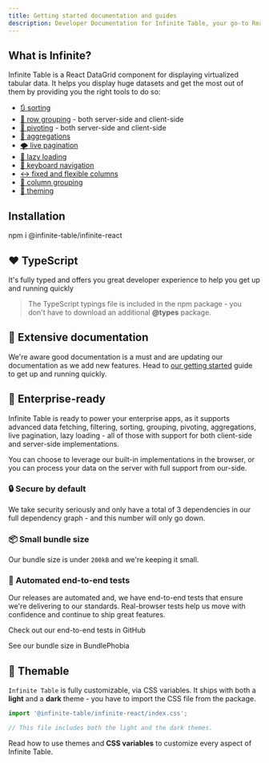 ```yaml
---
title: Getting started documentation and guides
description: Developer Documentation for Infinite Table, your go-to React DataGrid component to handle huge amounts of data
---
```


<HomepageHero />

## What is Infinite?

Infinite Table is a React DataGrid component for displaying virtualized tabular data. It helps you display huge datasets and get the most out of them by providing you the right tools to do so:

- [🔃 sorting](/docs/learn/working-with-data/sorting)
- [💪 row grouping](/docs/learn/grouping-and-pivoting/grouping-rows) - both server-side and client-side
- [🏢 pivoting](/docs/learn/grouping-and-pivoting/pivoting/overview) - both server-side and client-side
- [🧪 aggregations](/docs/learn/grouping-and-pivoting/grouping-rows#aggregations)
- [🌪️ live pagination](/docs/learn/working-with-data/live-pagination)
- [🌴 lazy loading](/docs/learn/working-with-data/lazy-loading)
- [🧭 keyboard navigation](/docs/learn/keyboard-navigation/navigating-cells)
- [↔️ fixed and flexible columns](/docs/learn/columns/fixed-and-flexible-size)
- [🧩 column grouping](/docs/learn/column-groups)
- [🎨 theming](/docs/learn/theming)

## Installation

<TerminalBlock>
npm i @infinite-table/infinite-react
</TerminalBlock>

## ❤️ TypeScript

It's fully typed and offers you great developer experience to help you get up and running quickly

> The TypeScript typings file is included in the npm package - you don't have to download an additional **@types** package.

## 📄 Extensive documentation

We're aware good documentation is a must and are updating our documentation as we add new features. Head to [our getting started](/docs/learn/getting-started) guide to get up and running quickly.

## 🏢 Enterprise-ready

Infinite Table is ready to power your enterprise apps, as it supports advanced data fetching, filtering, sorting, grouping, pivoting, aggregations, live pagination, lazy loading - all of those with support for both client-side and server-side implementations.

You can choose to leverage our built-in implementations in the browser, or you can process your data on the server with full support from our-side.

### 🔒 Secure by default

We take security seriously and only have a total of 3 dependencies in our full dependency graph - and this number will only go down.

### 📦 Small bundle size

Our bundle size is under `200kB` and we're keeping it small.

### 🧪 Automated end-to-end tests

Our releases are automated and, we have end-to-end tests that ensure we're delivering to our standards. Real-browser tests help us move with confidence and continue to ship great features.

<HeroCards>
<YouWillLearnCard title="End-to-end tests" newTab path="https://github.com/infinite-table/infinite-react/tree/master/source/examples/src/pages/tests">

Check out our end-to-end tests in GitHub

</YouWillLearnCard>

<YouWillLearnCard title="Small bundle" newTab path="https://bundlephobia.com/package/@infinite-table/infinite-react">

See our bundle size in BundlePhobia

</YouWillLearnCard>
</HeroCards>

## 🎨 Themable

`Infinite Table` is fully customizable, via CSS variables. It ships with both a **light** and a **dark** theme - you have to import the CSS file from the package.

```ts
import '@infinite-table/infinite-react/index.css';

// This file includes both the light and the dark themes.
```

<HeroCards>
<YouWillLearnCard title="Theming with CSS variables" path="/docs/learn/theming#css-variables">

Read how to use themes and **CSS variables** to customize every aspect of Infinite Table.

</YouWillLearnCard>
</HeroCards>
